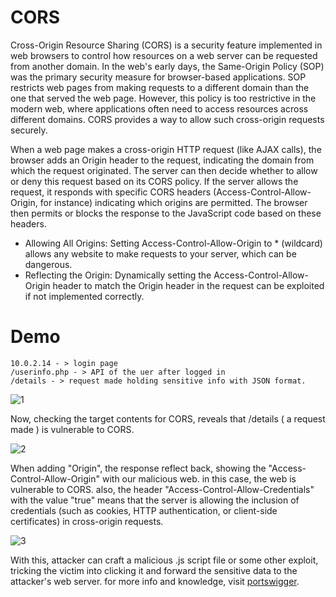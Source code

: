 # CORS
Cross-Origin Resource Sharing (CORS) is a security feature implemented in web browsers to control how resources on a web server can be requested from another domain.
In the web's early days, the Same-Origin Policy (SOP) was the primary security measure for browser-based applications. SOP restricts web pages from making requests to a different domain than the one that served the web page.
However, this policy is too restrictive in the modern web, where applications often need to access resources across different domains.
CORS provides a way to allow such cross-origin requests securely.

When a web page makes a cross-origin HTTP request (like AJAX calls), the browser adds an Origin header to the request, indicating the domain from which the request originated. The server can then decide whether to allow or deny this request based on its CORS policy.
If the server allows the request, it responds with specific CORS headers (Access-Control-Allow-Origin, for instance) indicating which origins are permitted. The browser then permits or blocks the response to the JavaScript code based on these headers.

* Allowing All Origins: Setting Access-Control-Allow-Origin to * (wildcard) allows any website to make requests to your server, which can be dangerous.
* Reflecting the Origin: Dynamically setting the Access-Control-Allow-Origin header to match the Origin header in the request can be exploited if not implemented correctly.

# Demo

```10.0.2.14 - > login page```<br>
```/userinfo.php - > API of the uer after logged in```<br>
```/details - > request made holding sensitive info with JSON format.```<br>

![1](https://github.com/Adkali/Owasp10demo/assets/90532971/6096ef3e-b176-46d8-9828-40f9cecc270e)

Now, checking the target contents for CORS, reveals that /details ( a request made ) is vulnerable to CORS.<br>

![2](https://github.com/Adkali/Owasp10demo/assets/90532971/e79a5d9e-3edb-4fb0-aad8-aa0672e4bcaf)

When adding "Origin", the response reflect back, showing the "Access-Control-Allow-Origin" with our malicious web.
in this case, the web is vulnerable to CORS. also, the header "Access-Control-Allow-Credentials" with the value "true" means that the server
is allowing the inclusion of credentials (such as cookies, HTTP authentication, or client-side certificates) in cross-origin requests.

![3](https://github.com/Adkali/Owasp10demo/assets/90532971/ff27a1fc-84de-47b3-9cdd-4ebeee5d4ff0)

With this, attacker can craft a malicious .js script file or some other exploit, tricking the victim into clicking it and forward the  sensitive data to the attacker's web server. for more info and knowledge, visit [portswigger](https://portswigger.net/web-security/cors#what-is-cors-cross-origin-resource-sharing).
